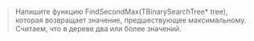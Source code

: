 > Напишите функцию FindSecondMax(TBinarySearchTree* tree), которая возвращает значение, предшествующее максимальному. Считаем, что в дереве два или более значений.
